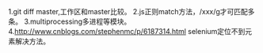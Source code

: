 1.git diff master,工作区和master比较。
2.js正则match方法，/xxx/g才可匹配多条。
3.multiprocessing多进程等模块。
4.http://www.cnblogs.com/stephenmc/p/6187314.html
selenium定位不到元素解决方法。
